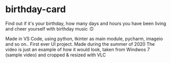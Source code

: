 # birthday-card
Find out if it's your birthday, how many days and hours you have been living and cheer yourself with birthday music :D 

Made in VS Code, using python, tkinter as main module, pycharm, imageio and so on..
First ever UI project.
Made during the summer of 2020
The video is just an example of how it would look, taken from Windwos 7 (sample video) and cropped & resized with VLC

